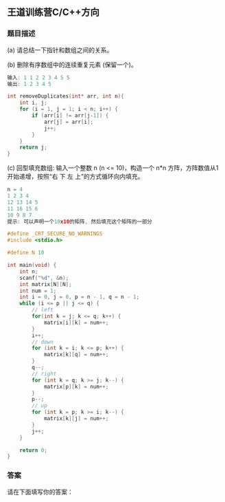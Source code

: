 ## 王道训练营C/C++方向

### 题目描述

(a) 请总结一下指针和数组之间的关系。

(b) 删除有序数组中的连续重复元素 (保留一个)。

```c
输入: 1 1 2 2 3 4 5 5
输出: 1 2 3 4 5
```

```c
int removeDuplicates(int* arr, int n){
    int i, j;
    for (i = 1, j = 1; i < n; i++) {
        if (arr[i] != arr[j-1]) {
            arr[j] = arr[i];
            j++;
        }
    }
    return j;
}
```



(c) 回型填充数组: 输入一个整数 n (n <= 10)，构造一个 n*n 方阵，方阵数值从1开始递增，按照“右 下 左 上”的方式循环向内填充。 

```c
n = 4
1 2 3 4
12 13 14 5
11 16 15 6
10 9 8 7
提示: 可以声明一个10x10的矩阵, 然后填充这个矩阵的一部分
```

```c
#define _CRT_SECURE_NO_WARNINGS
#include <stdio.h>

#define N 10

int main(void) {
	int n;
	scanf("%d", &n);
	int matrix[N][N];
	int num = 1;
	int i = 0, j = 0, p = n - 1, q = n - 1;
	while (i <= p || j <= q) {
		// left
		for(int k = j; k <= q; k++) {
			matrix[i][k] = num++;
		}
		i++;
		// down
		for (int k = i; k <= p; k++) {
			matrix[k][q] = num++;
		}
		q--;
		// right
		for (int k = q; k >= j; k--) {
			matrix[p][k] = num++;
		}
		p--;
		// up
		for (int k = p; k >= i; k--) {
			matrix[k][j] = num++;
		}
		j++;
	}

	return 0;
}
```



### 答案

请在下面填写你的答案：


